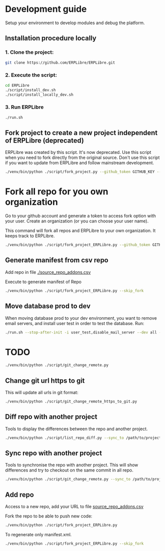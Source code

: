 # Development guide
Setup your environment to develop modules and debug the platform.

## Installation procedure locally
### 1. Clone the project:
```bash
git clone https://github.com/ERPLibre/ERPLibre.git
```

### 2. Execute the script:
```bash
cd ERPLibre
./script/install_dev.sh
./script/install_locally_dev.sh
```

### 3. Run ERPLibre
```bash
./run.sh
```

## Fork project to create a new project independent of ERPLibre (deprecated)
ERPLibre was created by this script. It's now deprecated.
Use this script when you need to fork directly from the original source.
Don't use this script if you want to update from ERPLibre and follow mainstream development.
```bash
./venv/bin/python ./script/fork_project.py --github_token GITHUB_KEY --organization NAME
```

# Fork all repo for you own organization
Go to your github account and generate a token to access fork option with your user. Create an organization (or you can choose your user name).

This command will fork all repos and ERPLibre to your own organization. It keeps track to ERPLibre.
```bash
./venv/bin/python ./script/fork_project_ERPLibre.py --github_token GITHUB_KEY --organization NAME
```

## Generate manifest from csv repo
Add repo in file [./source_repo_addons.csv](./source_repo_addons.csv)

Execute to generate manifest of Repo
```bash
./venv/bin/python ./script/fork_project_ERPLibre.py --skip_fork
```

## Move database prod to dev
When moving database prod to your dev environment, you want to remove email servers, and install user test in order to test the database.
Run:
```bash
./run.sh --stop-after-init -i user_test,disable_mail_server --dev all -d DATABASE
```

# TODO
```bash
./venv/bin/python ./script/git_change_remote.py
```

## Change git url https to git
This will update all urls in git format:
```bash
./venv/bin/python ./script/git_change_remote_https_to_git.py
```

## Diff repo with another project
Tools to display the differences between the repo and another project.
```bash
./venv/bin/python ./script/list_repo_diff.py --sync_to /path/to/project/erplibre --dyr_sync
```

## Sync repo with another project
Tools to synchronise the repo with another project. This will show differences and try to checkout on the same commit in all repo.
```bash
./venv/bin/python ./script/git_change_remote.py --sync_to /path/to/project/erplibre
```

## Add repo
Access to a new repo, add your URL to file [source_repo_addons.csv](../source_repo_addons.csv)

Fork the repo to be able to push new code:
```bash
./venv/bin/python ./script/fork_project_ERPLibre.py
```

To regenerate only manifest.xml.
```bash
./venv/bin/python ./script/fork_project_ERPLibre.py --skip_fork
```
